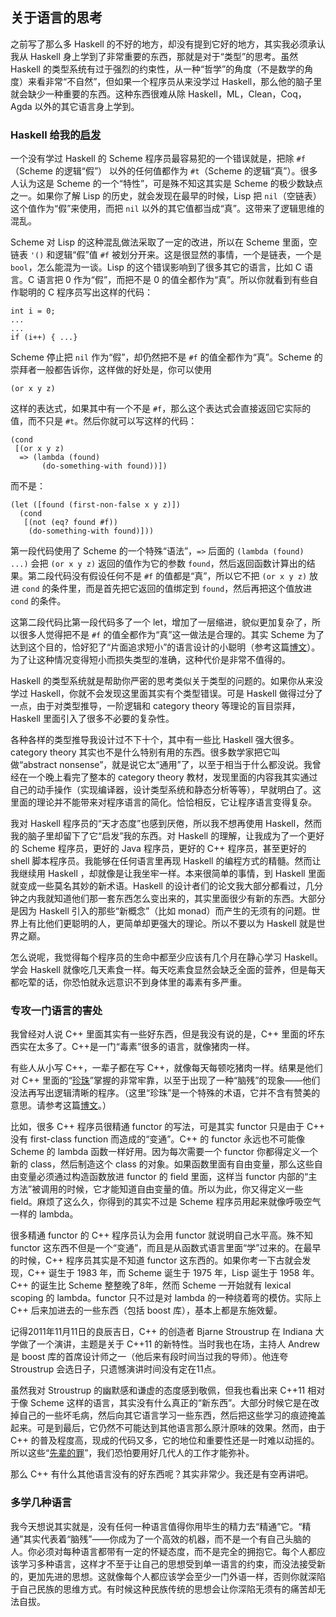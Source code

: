 <div class="inner">
<h2>关于语言的思考</h2>
<p>之前写了那么多 Haskell 的不好的地方，却没有提到它好的地方，其实我必须承认我从 Haskell 身上学到了非常重要的东西，那就是对于“类型”的思考。虽然 Haskell 的类型系统有过于强烈的约束性，从一种“哲学”的角度（不是数学的角度）来看非常“不自然”，但如果一个程序员从来没学过 Haskell，那么他的脑子里就会缺少一种重要的东西。这种东西很难从除 Haskell，ML，Clean，Coq，Agda 以外的其它语言身上学到。</p>
<h3 id="haskell-给我的启发">Haskell 给我的<a href="http://www.yinwang.org/blog-cn/2013/04/12/inspiration">启发</a></h3>
<p>一个没有学过 Haskell 的 Scheme 程序员最容易犯的一个错误就是，把除 <code class="language-plaintext highlighter-rouge">#f</code>（Scheme 的逻辑“假”） 以外的任何值都作为 <code class="language-plaintext highlighter-rouge">#t</code>（Scheme 的逻辑“真”）。很多人认为这是 Scheme 的一个“特性”，可是殊不知这其实是 Scheme 的极少数缺点之一。如果你了解 Lisp 的历史，就会发现在最早的时候，Lisp 把 <code class="language-plaintext highlighter-rouge">nil</code>（空链表）这个值作为“假”来使用，而把 <code class="language-plaintext highlighter-rouge">nil</code> 以外的其它值都当成“真”。这带来了逻辑思维的混乱。</p>
<p>Scheme 对 Lisp 的这种混乱做法采取了一定的改进，所以在 Scheme 里面，空链表 <code class="language-plaintext highlighter-rouge">'()</code> 和逻辑“假”值 <code class="language-plaintext highlighter-rouge">#f</code> 被划分开来。这是很显然的事情，一个是链表，一个是 <code class="language-plaintext highlighter-rouge">bool</code>，怎么能混为一谈。Lisp 的这个错误影响到了很多其它的语言，比如 C 语言。C 语言把 0 作为“假”，而把不是 0 的值全都作为“真”。所以你就看到有些自作聪明的 C 程序员写出这样的代码：</p>
<div class="language-plaintext highlighter-rouge"><div class="highlight"><pre class="highlight"><code>int i = 0;
...
...
if (i++) { ...}
</code></pre></div></div>
<p>Scheme 停止把 <code class="language-plaintext highlighter-rouge">nil</code> 作为“假”，却仍然把不是 <code class="language-plaintext highlighter-rouge">#f</code> 的值全都作为“真”。Scheme 的崇拜者一般都告诉你，这样做的好处是，你可以使用</p>
<div class="language-plaintext highlighter-rouge"><div class="highlight"><pre class="highlight"><code>(or x y z)
</code></pre></div></div>
<p>这样的表达式，如果其中有一个不是 <code class="language-plaintext highlighter-rouge">#f</code>，那么这个表达式会直接返回它实际的值，而不只是 <code class="language-plaintext highlighter-rouge">#t</code>。然后你就可以写这样的代码：</p>
<div class="language-plaintext highlighter-rouge"><div class="highlight"><pre class="highlight"><code>(cond
 [(or x y z)
  =&gt; (lambda (found)
       (do-something-with found))])
</code></pre></div></div>
<p>而不是：</p>
<div class="language-plaintext highlighter-rouge"><div class="highlight"><pre class="highlight"><code>(let ([found (first-non-false x y z)])
  (cond
   [(not (eq? found #f))
    (do-something-with found)]))
</code></pre></div></div>
<p>第一段代码使用了 Scheme 的一个特殊“语法”，<code class="language-plaintext highlighter-rouge">=&gt;</code> 后面的 <code class="language-plaintext highlighter-rouge">(lambda (found) ...)</code> 会把 <code class="language-plaintext highlighter-rouge">(or x y z)</code> 返回的值作为它的参数 <code class="language-plaintext highlighter-rouge">found</code>，然后返回函数计算出的结果。第二段代码没有假设任何不是 <code class="language-plaintext highlighter-rouge">#f</code> 的值都是“真”，所以它不把 <code class="language-plaintext highlighter-rouge">(or x y z)</code> 放进 <code class="language-plaintext highlighter-rouge">cond</code> 的条件里，而是首先把它返回的值绑定到 <code class="language-plaintext highlighter-rouge">found</code>，然后再把这个值放进 <code class="language-plaintext highlighter-rouge">cond</code> 的条件。</p>
<p>这第二段代码比第一段代码多了一个 let，增加了一层缩进，貌似更加复杂了，所以很多人觉得把不是 <code class="language-plaintext highlighter-rouge">#f</code> 的值全都作为“真”这一做法是合理的。其实 Scheme 为了达到这个目的，恰好犯了“片面追求短小”的语言设计的小聪明（参考这篇<a href="http://www.yinwang.org/blog-cn/2013/03/15/language-design-mistake1">博文</a>）。为了让这种情况变得短小而损失类型的准确，这种代价是非常不值得的。</p>
<p>Haskell 的类型系统就是帮助你严密的思考类似关于类型的问题的。如果你从来没学过 Haskell，你就不会发现这里面其实有个类型错误。可是 Haskell 做得过分了一点，由于对类型推导，一阶逻辑和 category theory 等理论的盲目崇拜，Haskell 里面引入了很多不必要的复杂性。</p>
<p>各种各样的类型推导我设计过不下十个，其中有一些比 Haskell 强大很多。category theory 其实也不是什么特别有用的东西。很多数学家把它叫做“abstract nonsense”，就是说它太“通用”了，以至于相当于什么都没说。我曾经在一个晚上看完了整本的 category theory 教材，发现里面的内容我其实通过自己的动手操作（实现编译器，设计类型系统和静态分析等等），早就明白了。这里面的理论并不能带来对程序语言的简化。恰恰相反，它让程序语言变得复杂。</p>
<p>我对 Haskell 程序员的“天才态度”也感到厌倦，所以我不想再使用 Haskell，然而我的脑子里却留下了它“启发”我的东西。对 Haskell 的理解，让我成为了一个更好的 Scheme 程序员，更好的 Java 程序员，更好的 C++ 程序员，甚至更好的 shell 脚本程序员。我能够在任何语言里再现 Haskell 的编程方式的精髓。然而让我继续用 Haskell ，却就像是让我坐牢一样。本来很简单的事情，到 Haskell 里面就变成一些莫名其妙的新术语。Haskell 的设计者们的论文我大部分都看过，几分钟之内我就知道他们那一套东西怎么变出来的，其实里面很少有新的东西。大部分是因为 Haskell 引入的那些“新概念”（比如 monad）而产生的无须有的问题。世界上有比他们更聪明的人，更简单却更强大的理论。所以不要以为 Haskell 就是世界之巅。</p>
<p>怎么说呢，我觉得每个程序员的生命中都至少应该有几个月在静心学习 Haskell。学会 Haskell 就像吃几天素食一样。每天吃素食显然会缺乏全面的营养，但是每天都吃荤的话，你恐怕就永远意识不到身体里的毒素有多严重。</p>
<h3 id="专攻一门语言的害处">专攻一门语言的害处</h3>
<p>我曾经对人说 C++ 里面其实有一些好东西，但是我没有说的是，C++ 里面的坏东西实在太多了。C++是一门“毒素”很多的语言，就像猪肉一样。</p>
<p>有些人从小写 C++，一辈子都在写 C++，就像每天每顿吃猪肉一样。结果是他们对 C++ 里面的“<a href="http://www.yinwang.org/blog-cn/2013/04/14/terminology">珍珠</a>”掌握的非常牢靠，以至于出现了一种“脑残”的现象——他们没法再写出逻辑清晰的程序。（这里“珍珠”是一个特殊的术语，它并不含有赞美的意思。请参考这篇<a href="http://www.yinwang.org/blog-cn/2013/04/14/terminology">博文</a>。）</p>
<p>比如，很多 C++ 程序员很精通 functor 的写法，可是其实 functor 只是由于 C++ 没有 first-class function 而造成的“变通”。C++ 的 functor 永远也不可能像 Scheme 的 lambda 函数一样好用。因为每次需要一个 functor 你都得定义一个新的 class，然后制造这个 class 的对象。如果函数里面有自由变量，那么这些自由变量必须通过构造函数放进 functor 的 field 里面，这样当 functor 内部的“主方法”被调用的时候，它才能知道自由变量的值。所以为此，你又得定义一些 field。麻烦了这么久，你得到的其实不过是 Scheme 程序员用起来就像呼吸空气一样的 lambda。</p>
<p>很多精通 functor 的 C++ 程序员认为会用 functor 就说明自己水平高。殊不知 functor 这东西不但是一个“变通”，而且是从函数式语言里面“学”过来的。在最早的时候，C++ 程序员其实是不知道 functor 这东西的。如果你考一下古就会发现，C++ 诞生于 1983 年，而 Scheme 诞生于 1975 年，Lisp 诞生于 1958 年。C++ 的诞生比 Scheme 整整晚了8年，然而 Scheme 一开始就有 lexical scoping 的 lambda。functor 只不过是对 lambda 的一种绕着弯的模仿。实际上 C++ 后来加进去的一些东西（包括 boost 库），基本上都是东施效颦。</p>
<p>记得2011年11月11日的良辰吉日，C++ 的创造者 Bjarne Stroustrup 在 Indiana 大学做了一个演讲，主题是关于 C++11 的新特性。当时我也在场，主持人 Andrew 是 boost 库的首席设计师之一（他后来有段时间当过我的导师）。他连夸 Stroustrup 会选日子，只遗憾演讲时间没有定在11点。</p>
<p>虽然我对 Stroustrup 的幽默感和谦虚的态度感到敬佩，但我也看出来 C++11 相对于像 Scheme 这样的语言，其实没有什么真正的“新东西”。大部分时候它是在改掉自己的一些坏毛病，然后向其它语言学习一些东西，然后把这些学习的痕迹掩盖起来。可是到最后，它仍然不可能达到其他语言那么原汁原味的效果。然而，由于 C++ 的普及程度高，现成的代码又多，它的地位和重要性还是一时难以动摇的。所以这些“<a href="http://www.yinwang.org/blog-cn/2013/04/14/terminology">先辈的罪</a>”，我们恐怕要用好几代人的工作才能弥补。</p>
<p>那么 C++ 有什么其他语言没有的好东西呢？其实非常少。我还是有空再讲吧。</p>
<h3 id="多学几种语言">多学几种语言</h3>
<p>我今天想说其实就是，没有任何一种语言值得你用毕生的精力去“精通”它。“精通”其实代表着“脑残”——你成为了一个高效的机器，而不是一个有自己头脑的人。你必须对每种语言都带有一定的怀疑态度，而不是完全的拥抱它。每个人都应该学习多种语言，这样才不至于让自己的思想受到单一语言的约束，而没法接受新的，更加先进的思想。这就像每个人都应该学会至少一门外语一样，否则你就深陷于自己民族的思维方式。有时候这种民族传统的思想会让你深陷无须有的痛苦却无法自拔。</p>
</div>
<div class="ad-banner" style="margin-top: 5px">
<script async src="//pagead2.googlesyndication.com/pagead/js/adsbygoogle.js"></script>
<ins class="adsbygoogle"
                    style="display:inline-block;width:100%;height:90px"
                    data-ad-client="ca-pub-1331524016319584"
                    data-ad-slot="6657867155"></ins>
<script>(adsbygoogle = window.adsbygoogle || []).push({});</script>
</div>
<script data-ad-client="ca-pub-1331524016319584" async
            src="https://pagead2.googlesyndication.com/pagead/js/adsbygoogle.js">
</script>
    